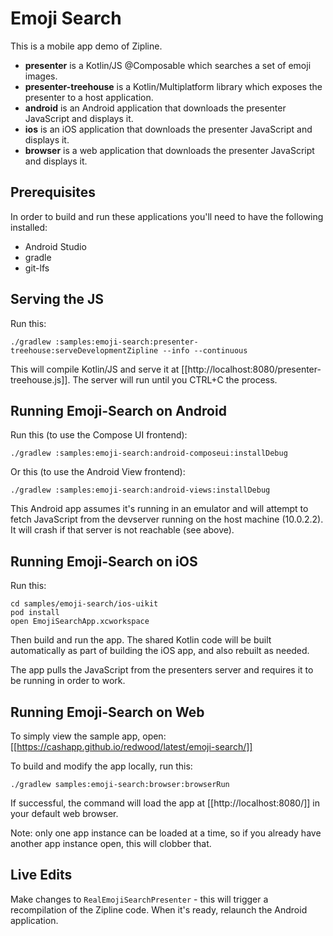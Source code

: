 Emoji Search
============

This is a mobile app demo of Zipline.

 * **presenter** is a Kotlin/JS @Composable which searches a set of emoji images.
 * **presenter-treehouse** is a Kotlin/Multiplatform library which exposes the presenter to a host application.
 * **android** is an Android application that downloads the presenter JavaScript and displays it.
 * **ios** is an iOS application that downloads the presenter JavaScript and displays it.
 * **browser** is a web application that downloads the presenter JavaScript and displays it.


Prerequisites
-------------

In order to build and run these applications you'll need to have the following installed:
- Android Studio
- gradle
- git-lfs


Serving the JS
--------------

Run this:

```
./gradlew :samples:emoji-search:presenter-treehouse:serveDevelopmentZipline --info --continuous
```

This will compile Kotlin/JS and serve it at [[http://localhost:8080/presenter-treehouse.js]]. The server will
run until you CTRL+C the process.


Running Emoji-Search on Android
-------------------------------

Run this (to use the Compose UI frontend):

```
./gradlew :samples:emoji-search:android-composeui:installDebug
```

Or this (to use the Android View frontend):

```
./gradlew :samples:emoji-search:android-views:installDebug
```

This Android app assumes it's running in an emulator and will attempt to fetch JavaScript from the
devserver running on the host machine (10.0.2.2). It will crash if that server is not reachable (see above).


Running Emoji-Search on iOS
---------------------------

Run this:
```
cd samples/emoji-search/ios-uikit
pod install
open EmojiSearchApp.xcworkspace
```

Then build and run the app. The shared Kotlin code will be built automatically as part of building the iOS app, and also rebuilt as needed.

The app pulls the JavaScript from the presenters server and requires it to be running in order to work.


Running Emoji-Search on Web
---------------------------

To simply view the sample app, open: [[https://cashapp.github.io/redwood/latest/emoji-search/]]

To build and modify the app locally, run this:
```
./gradlew samples:emoji-search:browser:browserRun
```

If successful, the command will load the app at [[http://localhost:8080/]] in your default web browser.

Note: only one app instance can be loaded at a time, so if you already have another app instance open, this will clobber that.


Live Edits
----------

Make changes to `RealEmojiSearchPresenter` - this will trigger a recompilation of the Zipline code.
When it's ready, relaunch the Android application.
